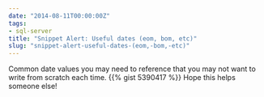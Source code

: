 ```yaml
---
date: "2014-08-11T00:00:00Z"
tags:
- sql-server
title: "Snippet Alert: Useful dates (eom, bom, etc)"
slug: "snippet-alert-useful-dates-(eom,-bom,-etc)"
---
```


Common date values you may need to reference that you may not want to write from scratch each time.
{{% gist 5390417 %}}
 Hope this helps someone else!

